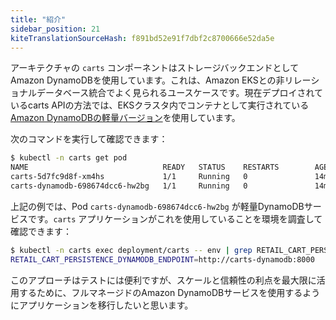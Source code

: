 ```yaml
---
title: "紹介"
sidebar_position: 21
kiteTranslationSourceHash: f891bd52e91f7dbf2c8700666e52da5e
---
```


アーキテクチャの `carts` コンポーネントはストレージバックエンドとしてAmazon DynamoDBを使用しています。これは、Amazon EKSとの非リレーショナルデータベース統合でよく見られるユースケースです。現在デプロイされているcarts APIの方法では、EKSクラスタ内でコンテナとして実行されている[Amazon DynamoDBの軽量バージョン](https://docs.aws.amazon.com/amazondynamodb/latest/developerguide/DynamoDBLocal.html)を使用しています。

次のコマンドを実行して確認できます：

```bash
$ kubectl -n carts get pod
NAME                              READY   STATUS    RESTARTS        AGE
carts-5d7fc9d8f-xm4hs             1/1     Running   0               14m
carts-dynamodb-698674dcc6-hw2bg   1/1     Running   0               14m
```

上記の例では、Pod `carts-dynamodb-698674dcc6-hw2bg` が軽量DynamoDBサービスです。`carts` アプリケーションがこれを使用していることを環境を調査して確認できます：

```bash
$ kubectl -n carts exec deployment/carts -- env | grep RETAIL_CART_PERSISTENCE_DYNAMODB_ENDPOINT
RETAIL_CART_PERSISTENCE_DYNAMODB_ENDPOINT=http://carts-dynamodb:8000
```

このアプローチはテストには便利ですが、スケールと信頼性の利点を最大限に活用するために、フルマネージドのAmazon DynamoDBサービスを使用するようにアプリケーションを移行したいと思います。
